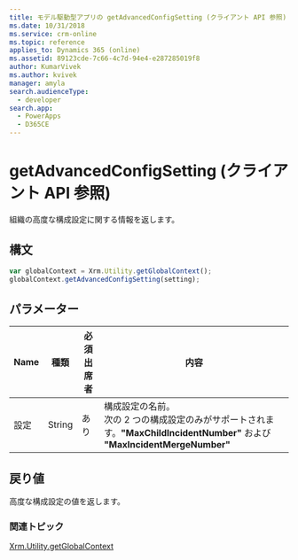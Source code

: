 ```yaml
---
title: モデル駆動型アプリの getAdvancedConfigSetting (クライアント API 参照) | MicrosoftDocs
ms.date: 10/31/2018
ms.service: crm-online
ms.topic: reference
applies_to: Dynamics 365 (online)
ms.assetid: 89123cde-7c66-4c7d-94e4-e287285019f8
author: KumarVivek
ms.author: kvivek
manager: amyla
search.audienceType:
  - developer
search.app:
  - PowerApps
  - D365CE
---
```

# <a name="getadvancedconfigsetting-client-api-reference"></a>getAdvancedConfigSetting (クライアント API 参照)



組織の高度な構成設定に関する情報を返します。 

## <a name="syntax"></a>構文

```JavaScript
var globalContext = Xrm.Utility.getGlobalContext();
globalContext.getAdvancedConfigSetting(setting);
```

## <a name="parameters"></a>パラメーター

|Name |種類​​ |必須出席者 |内容 |
|---|---|---|---|
|設定 |String |あり |構成設定の名前。 <br/>次の 2 つの構成設定のみがサポートされます。**"MaxChildIncidentNumber"** および **"MaxIncidentMergeNumber"** |

## <a name="return-value"></a>戻り値

高度な構成設定の値を返します。

### <a name="related-topics"></a>関連トピック

[Xrm.Utility.getGlobalContext](../getGlobalContext.md)



